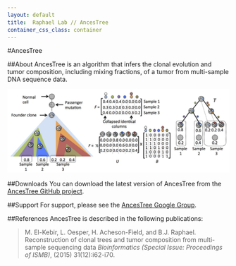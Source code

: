 ```yaml
---
layout: default
title:  Raphael Lab // AncesTree
container_css_class: container
---
```


#AncesTree

##About
AncesTree is an algorithm that infers the clonal evolution and tumor composition, including mixing fractions, of a tumor from multi-sample DNA sequence data.

[<img src="AncesTree.jpg" style="width: 800px"/>](AncesTree.jpg)

<a name="download"></a>
##Downloads 
You can download the latest version of AncesTree from the [AncesTree GitHub project](https://github.com/raphael-group/AncesTree).

##Support
For support, please see the [AncesTree Google Group](https://groups.google.com/forum/#!forum/ancestree).

<a name="reference"></a>
##References
AncesTree is described in the following publications:

>M. El-Kebir, L. Oesper, H. Acheson-Field, and B.J. Raphael.
>Reconstruction of clonal trees and tumor composition from multi-sample sequencing data
>*Bioinformatics (Special Issue: Proceedings of ISMB)*, (2015) 31(12):i62-i70.

